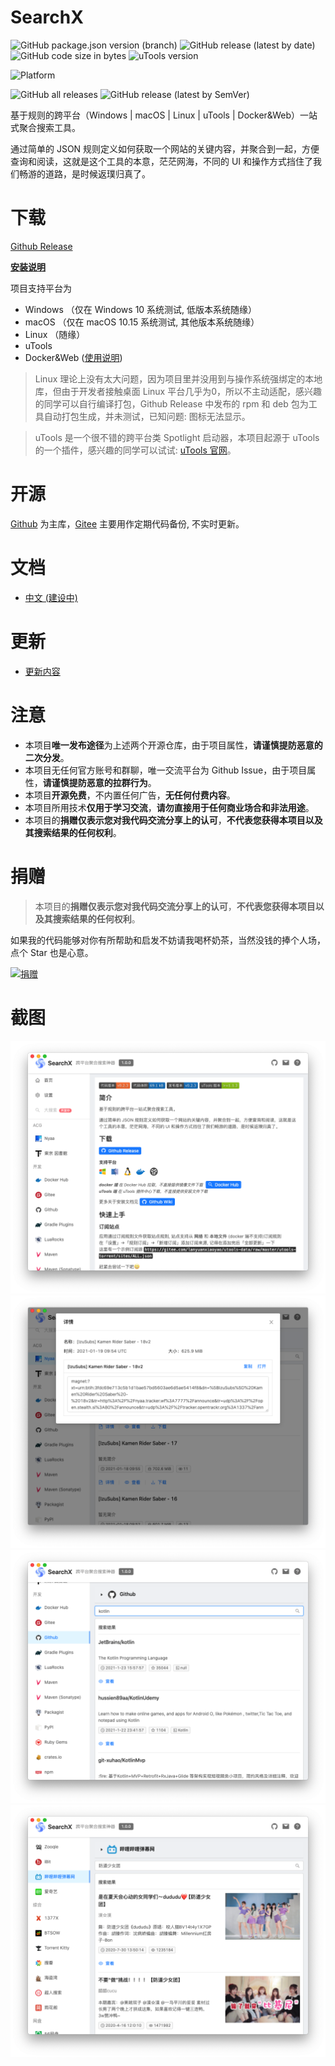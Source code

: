 # SearchX

![GitHub package.json version (branch)](https://img.shields.io/github/package-json/v/LanyuanXiaoyao-Studio/SearchX/dev?label=%E5%BC%80%E5%8F%91%E7%89%88%E6%9C%AC)
![GitHub release (latest by date)](https://img.shields.io/github/v/release/LanyuanXiaoyao-Studio/SearchX?label=%E5%8F%91%E5%B8%83%E7%89%88%E6%9C%AC)
![GitHub code size in bytes](https://img.shields.io/github/languages/code-size/LanyuanXiaoyao-Studio/SearchX?label=%E4%BB%A3%E7%A0%81%E4%BD%93%E7%A7%AF)
![uTools version](https://img.shields.io/badge/uTools%20%E7%89%88%E6%9C%AC-%3E%3D1.1.3-green)

![Platform](https://img.shields.io/badge/支持平台-Windows%20|%20macOS%20|%20Linux%20|%20Docker&Web%20|%20uTools-lightgray)

![GitHub all releases](https://img.shields.io/github/downloads/LanyuanXiaoyao-Studio/SearchX/total?label=%E4%B8%8B%E8%BD%BD%E6%95%B0)
![GitHub release (latest by SemVer)](https://img.shields.io/github/downloads/LanyuanXiaoyao-Studio/SearchX/latest/total?label=%E4%B8%8B%E8%BD%BD%E6%95%B0%40latest)

基于规则的跨平台（Windows | macOS | Linux | uTools | Docker&Web）一站式聚合搜索工具。

通过简单的 JSON 规则定义如何获取一个网站的关键内容，并聚合到一起，方便查询和阅读，这就是这个工具的本意，茫茫网海，不同的 UI 和操作方式挡住了我们畅游的道路，是时候返璞归真了。

# 下载

[Github Release](https://github.com/LanyuanXiaoyao-Studio/SearchX/releases)

**[安装说明](https://github.com/LanyuanXiaoyao-Studio/SearchX/wiki/%E5%AE%89%E8%A3%85%E8%AF%B4%E6%98%8E)**

项目支持平台为

- Windows （仅在 Windows 10 系统测试, 低版本系统随缘）
- macOS （仅在 macOS 10.15 系统测试, 其他版本系统随缘）
- Linux （随缘）
- uTools
- Docker&Web ([使用说明](https://github.com/LanyuanXiaoyao-Studio/SearchX/wiki/%E5%AE%89%E8%A3%85%E8%AF%B4%E6%98%8E#%E7%BD%91%E9%A1%B5%E7%89%88-docker--web))

> Linux 理论上没有太大问题，因为项目里并没用到与操作系统强绑定的本地库，但由于开发者接触桌面 Linux 平台几乎为0，所以不主动适配，感兴趣的同学可以自行编译打包，Github Release 中发布的 rpm 和 deb 包为工具自动打包生成，并未测试，已知问题: 图标无法显示。

> uTools 是一个很不错的跨平台类 Spotlight 启动器，本项目起源于 uTools 的一个插件，感兴趣的同学可以试试: [uTools 官网](https://u.tools/)。

# 开源

[Github](https://github.com/LanyuanXiaoyao-Studio/SearchX) 为主库，[Gitee](https://gitee.com/LanyuanXiaoyao-Studio/SearchX)
主要用作定期代码备份, 不实时更新。

# 文档

- [中文 (建设中)](https://github.com/LanyuanXiaoyao-Studio/SearchX/wiki)

# 更新

- [更新内容](https://github.com/LanyuanXiaoyao-Studio/SearchX/wiki/%E6%9B%B4%E6%96%B0%E8%AF%B4%E6%98%8E)

# 注意

- 本项目**唯一发布途径**为上述两个开源仓库，由于项目属性，**请谨慎提防恶意的二次分发**。
- 本项目无任何官方账号和群聊，唯一交流平台为 Github Issue，由于项目属性，**请谨慎提防恶意的拉群行为**。
- 本项目**开源免费**，不内置任何广告，**无任何付费内容**。
- 本项目所用技术**仅用于学习交流**，**请勿直接用于任何商业场合和非法用途**。
- 本项目的**捐赠仅表示您对我代码交流分享上的认可**，**不代表您获得本项目以及其搜索结果的任何权利**。

# 捐赠

> 本项目的**捐赠仅表示您对我代码交流分享上的认可**，**不代表您获得本项目以及其搜索结果的任何权利**。

如果我的代码能够对你有所帮助和启发不妨请我喝杯奶茶，当然没钱的捧个人场，点个 Star 也是心意。

<a href="https://donate.lanyuanxiaoyao.com" target="_blank"><img src="https://gitee.com/lanyuanxiaoyao/utools-data/raw/master/donate.png" alt="捐赠" width="150px" /></a>

# 截图

![](https://raw.githubusercontent.com/LanyuanXiaoyao-Studio/SearchX/master/screenshot/index.png)
![](https://raw.githubusercontent.com/LanyuanXiaoyao-Studio/SearchX/master/screenshot/detail.png)
![](https://raw.githubusercontent.com/LanyuanXiaoyao-Studio/SearchX/master/screenshot/search.png)
![](https://raw.githubusercontent.com/LanyuanXiaoyao-Studio/SearchX/master/screenshot/search-2.png)
